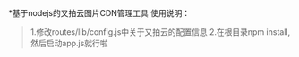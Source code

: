 *基于nodejs的又拍云图片CDN管理工具
使用说明：  
 >1.修改routes/lib/config.js中关于又拍云的配置信息
 >2.在根目录npm install,然后启动app.js就行啦